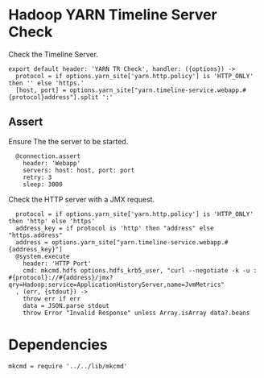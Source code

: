 
# Hadoop YARN Timeline Server Check

Check the Timeline Server.

    export default header: 'YARN TR Check', handler: ({options}) ->
      protocol = if options.yarn_site['yarn.http.policy'] is 'HTTP_ONLY' then '' else 'https.'
      [host, port] = options.yarn_site["yarn.timeline-service.webapp.#{protocol}address"].split ':'

## Assert

Ensure The the server to be started.

      @connection.assert
        header: 'Webapp'
        servers: host: host, port: port
        retry: 3
        sleep: 3000

Check the HTTP server with a JMX request.

      protocol = if options.yarn_site['yarn.http.policy'] is 'HTTP_ONLY' then 'http' else 'https'
      address_key = if protocol is 'http' then "address" else "https.address"
      address = options.yarn_site["yarn.timeline-service.webapp.#{address_key}"]
      @system.execute
        header: 'HTTP Port'
        cmd: mkcmd.hdfs options.hdfs_krb5_user, "curl --negotiate -k -u : #{protocol}://#{address}/jmx?qry=Hadoop:service=ApplicationHistoryServer,name=JvmMetrics"
      , (err, {stdout}) ->
        throw err if err
        data = JSON.parse stdout
        throw Error "Invalid Response" unless Array.isArray data?.beans

# Dependencies

    mkcmd = require '../../lib/mkcmd'

